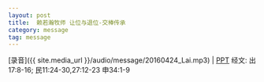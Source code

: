 ```yaml
---
layout: post
title:  赖若瀚牧师 让位与退位-交棒传承
category: message
tag: message
---
```


[录音]({{ site.media_url }}/audio/message/20160424_Lai.mp3) | [PPT](https://onedrive.live.com/redir?resid=542FE2EB8D6DC3A2!587&authkey=!ACSEGlwUJqMEQz8&ithint=file%2cpptx) 
经文: 出17:8-16; 民11:24-30,27:12-23 申34:1-9
